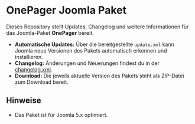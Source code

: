 # OnePager Joomla Paket

Dieses Repository stellt Updates, Changelog und weitere Informationen für das Joomla-Paket **OnePager** bereit.

- **Automatische Updates:** Über die bereitgestellte `update.xml` kann Joomla neue Versionen des Pakets automatisch erkennen und installieren.
- **Changelog:** Änderungen und Neuerungen findest du in der [changelog.xml](https://marc-heinrich.github.io/onepager-joomla-update/changelog.xml).
- **Download:** Die jeweils aktuelle Version des Pakets steht als ZIP-Datei zum Download bereit.

## Hinweise

- Das Paket ist für Joomla 5.x optimiert.
